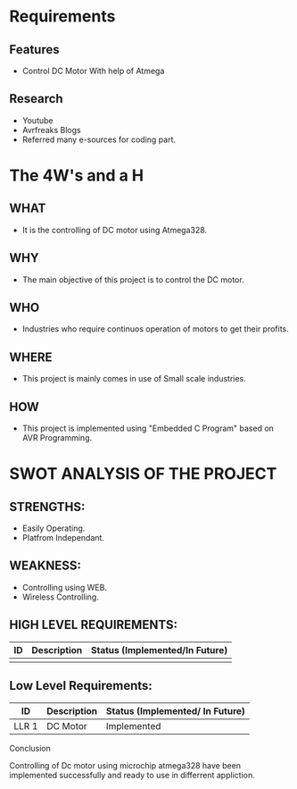 # Requirements

## Features

 * Control DC Motor With help of Atmega

## Research
 * Youtube 
 * Avrfreaks Blogs
 * Referred many e-sources for coding part.

# The 4W's and a H

## WHAT
 
 * It is the controlling of DC motor using Atmega328.

## WHY
 
 * The main objective of this project is to control the DC motor.

## WHO

 * Industries who require continuos operation of motors to get their profits.

## WHERE

 * This project is mainly comes in use of Small scale industries.

## HOW

 * This project is implemented using "Embedded C Program" based on AVR Programming.

# SWOT ANALYSIS OF THE PROJECT

## STRENGTHS:

 * Easily Operating.
 * Platfrom Independant.

## WEAKNESS:
 
 * Controlling using WEB.
 * Wireless Controlling. 

## HIGH LEVEL REQUIREMENTS:

 |  ID   | Description | Status (Implemented/In Future) |
| ----- | ----------- | ------------------------------ |
|       |             |                                |

## Low Level Requirements:

|  ID   | Description | Status (Implemented/ In Future) |
| ----- | ----------- | ------------------------------- |
| LLR 1 |    DC Motor | Implemented |

Conclusion

Controlling of Dc motor using microchip atmega328 have been implemented successfully and ready to use in differrent appliction.
